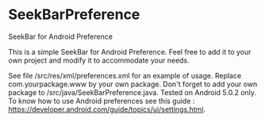 # SeekBarPreference
SeekBar for Android Preference

This is a simple SeekBar for Android Preference. Feel free to add it to your own project and modify it to accommodate your needs.

See file /src/res/xml/preferences.xml for an example of usage. Replace com.yourpackage.www by your own package. Don't forget to add your own package to /src/java/SeekBarPreference.java. Tested on Android 5.0.2 only. To know how to use Android preferences see this guide : https://developer.android.com/guide/topics/ui/settings.html.
